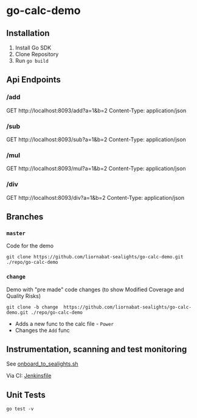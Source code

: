 # go-calc-demo

## Installation

1. Install Go SDK
2. Clone Repository
3. Run `go build`


## Api Endpoints

### /add
GET http://localhost:8093/add?a=1&b=2
Content-Type: application/json

### /sub
GET http://localhost:8093/sub?a=1&b=2
Content-Type: application/json


### /mul
GET http://localhost:8093/mul?a=1&b=2
Content-Type: application/json

### /div
GET http://localhost:8093/div?a=1&b=2
Content-Type: application/json


## Branches

### `master`
Code for the demo

    git clone https://github.com/liornabat-sealights/go-calc-demo.git ./repo/go-calc-demo
 

### `change`
Demo with "pre made" code changes (to show Modified Coverage and Quality Risks)

    git clone -b change  https://github.com/liornabat-sealights/go-calc-demo.git ./repo/go-calc-demo

 - Adds a new func to the calc file - `Power`
 - Changes the `Add` func


## Instrumentation, scanning and test monitoring
See [onboard_to_sealights.sh](https://github.com/ddreakford/go-calc-demo/blob/main/onboard_to_sealights.sh)

Via CI: [Jenkinsfile](https://github.com/ddreakford/go-calc-demo/blob/main/Jenkinsfile)


## Unit Tests

    go test -v





